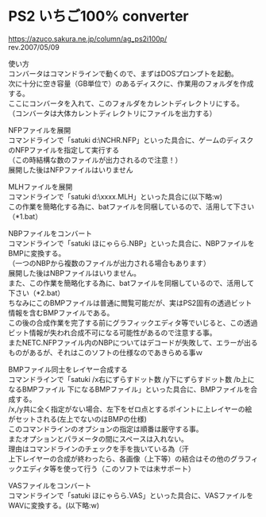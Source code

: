 # PS2 いちご100% converter
https://azuco.sakura.ne.jp/column/ag_ps2i100p/  
rev.2007/05/09  
  
使い方  
コンバータはコマンドラインで動くので、まずはDOSプロンプトを起動。  
次に十分に空き容量（GB単位で）のあるディスクに、作業用のフォルダを作成する。  
ここにコンバータを入れて、このフォルダをカレントディレクトリにする。  
（コンバータは大体カレントディレクトリにファイルを出力する）  
  
NFPファイルを展開  
コマンドラインで「satuki d:\NCHR.NFP」といった具合に、ゲームのディスクのNFPファイルを指定して実行する  
（この時結構な数のファイルが出力されるので注意！）  
展開した後はNFPファイルはいりません  
  
MLHファイルを展開  
コマンドラインで「satuki d:\xxxx.MLH」といった具合に(以下略:w)  
この作業を簡略化する為に、batファイルを同梱しているので、活用して下さい（*1.bat）  
  
NBPファイルをコンバート  
コマンドラインで「satuki ほにゃらら.NBP」といった具合に、NBPファイルをBMPに変換する。  
（一つのNBPから複数のファイルが出力される場合もあります）  
展開した後はNBPファイルはいりません。  
また、この作業を簡略化する為に、batファイルを同梱しているので、活用して下さい（*2.bat）  
ちなみにこのBMPファイルは普通に閲覧可能だが、実はPS2固有の透過ビット情報を含むBMPファイルである。  
この後の合成作業を完了する前にグラフィックエディタ等でいじると、この透過ビット情報が失われ合成不可になる可能性があるので注意する事。  
またNETC.NFPファイル内のNBPについてはデコードが失敗して、エラーが出るものがあるが、それはこのソフトの仕様なのであきらめる事ｗ  
  
BMPファイル同士をレイヤー合成する  
コマンドラインで「satuki /x右にずらすドット数 /y下にずらすドット数 /b上になるBMPファイル 下になるBMPファイル」といった具合に、BMPファイルを合成する。  
/x,/y共に全く指定がない場合、左下をゼロ点とするポイントに上レイヤーの絵がセットされる(左上でないのはBMPの仕様)  
このコマンドラインのオプションの指定は順番は厳守する事。  
またオプションとパラメータの間にスペースは入れない。  
理由はコマンドラインのチェックを手を抜いている為（汗  
上下レイヤーの合成が終わったら、各画像（上下等）の結合はその他のグラフィックエディタ等を使って行う（このソフトでは未サポート）  
  
VASファイルをコンバート  
コマンドラインで「satuki ほにゃらら.VAS」といった具合に、VASファイルをWAVに変換する。(以下略:w)  
  
